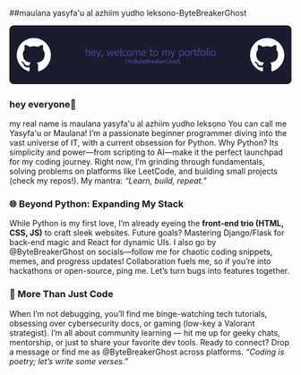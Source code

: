 ##maulana yasyfa'u al azhiim yudho leksono-ByteBreakerGhost

![ByteBreakerGhost](img/github-header-image.png)


### hey everyone👋
   
my real name is maulana yasyfa'u al azhiim yudho leksono You can call me Yasyfa'u or Maulana! I’m a passionate beginner programmer diving into the vast universe of IT, with a current obsession for Python. Why Python? Its simplicity and power—from scripting to AI—make it the perfect launchpad for my coding journey. Right now, I’m grinding through fundamentals, solving problems on platforms like LeetCode, and building small projects (check my repos!). My mantra: *“Learn, build, repeat.”*  

### 🌐 Beyond Python: Expanding My Stack 
While Python is my first love, I’m already eyeing the **front-end trio (HTML, CSS, JS)** to craft sleek websites. Future goals? Mastering Django/Flask for back-end magic and React for dynamic UIs. I also go by @ByteBreakerGhost on socials—follow me for chaotic coding snippets, memes, and progress updates! Collaboration fuels me, so if you’re into hackathons or open-source, ping me. Let’s turn bugs into features together.  

### 🚀 More Than Just Code 
When I’m not debugging, you’ll find me binge-watching tech tutorials, obsessing over cybersecurity docs, or gaming (low-key a Valorant strategist). I’m all about community learning — hit me up for geeky chats, mentorship, or just to share your favorite dev tools. Ready to connect? Drop a message or find me as @ByteBreakerGhost across platforms. *“Coding is poetry; let’s write some verses.”*
